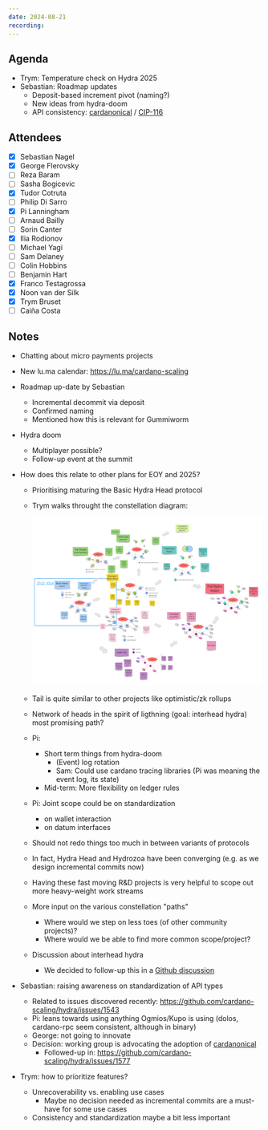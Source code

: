 ```yaml
---
date: 2024-08-21
recording: 
---
```


## Agenda
- Trym: Temperature check on Hydra 2025
- Sebastian: Roadmap updates
  - Deposit-based increment pivot (naming?)
  - New ideas from hydra-doom 
  - API consistency: [cardanonical](https://github.com/CardanoSolutions/cardanonical/) / [CIP-116](https://github.com/cardano-foundation/CIPs/blob/master/CIP-0116/README.md)

## Attendees
  - [x] Sebastian Nagel
  - [x] George Flerovsky
  - [ ] Reza Baram
  - [ ] Sasha Bogicevic
  - [x] Tudor Cotruta
  - [ ] Philip Di Sarro
  - [x] Pi Lanningham
  - [ ] Arnaud Bailly
  - [ ] Sorin Canter
  - [x] Ilia Rodionov
  - [ ] Michael Yagi
  - [ ] Sam Delaney
  - [ ] Colin Hobbins
  - [ ] Benjamin Hart
  - [x] Franco Testagrossa
  - [x] Noon van der Silk
  - [x] Trym Bruset
  - [ ] Caiña Costa

## Notes

- Chatting about micro payments projects

- New lu.ma calendar: https://lu.ma/cardano-scaling

- Roadmap up-date by Sebastian
  - Incremental decommit via deposit
  - Confirmed naming
  - Mentioned how this is relevant for Gummiworm

- Hydra doom
  - Multiplayer possible?
  - Follow-up event at the summit

- How does this relate to other plans for EOY and 2025?
  - Prioritising maturing the Basic Hydra Head protocol
  - Trym walks throught the constellation diagram:
  
    ![](./2024-08-21-constellation.jpg)
  
  - Tail is quite similar to other projects like optimistic/zk rollups
  - Network of heads in the spirit of ligthning (goal: interhead hydra) most promising path?
  
  - Pi:
    - Short term things from hydra-doom
      - (Event) log rotation
      - Sam: Could use cardano tracing libraries (Pi was meaning the event log, its state)
    - Mid-term: More flexibility on ledger rules
    
  - Pi: Joint scope could be on standardization
    - on wallet interaction
    - on datum interfaces

  - Should not redo things too much in between variants of protocols
  - In fact, Hydra Head and Hydrozoa have been converging (e.g. as we design incremental commits now)
  - Having these fast moving R&D projects is very helpful to scope out more heavy-weight work streams

  - More input on the various constellation "paths"
    - Where would we step on less toes (of other community projects)?
    - Where would we be able to find more common scope/project?
  
  - Discussion about interhead hydra
    - We decided to follow-up this in a [Github discussion](https://github.com/cardano-scaling/hydra/discussions)
 
- Sebastian: raising awareness on standardization of API types
  - Related to issues discovered recently: https://github.com/cardano-scaling/hydra/issues/1543
  - Pi: leans towards using anything Ogmios/Kupo is using (dolos, cardano-rpc seem consistent, although in binary)
  - George: not going to innovate
  - Decision: working group is advocating the adoption of [cardanonical](https://github.com/CardanoSolutions/cardanonical/)
    - Followed-up in: https://github.com/cardano-scaling/hydra/issues/1577
  
- Trym: how to prioritize features?
  - Unrecoverability vs. enabling use cases
    - Maybe no decision needed as incremental commits are a must-have for some use cases
  - Consistency and standardization maybe a bit less important
